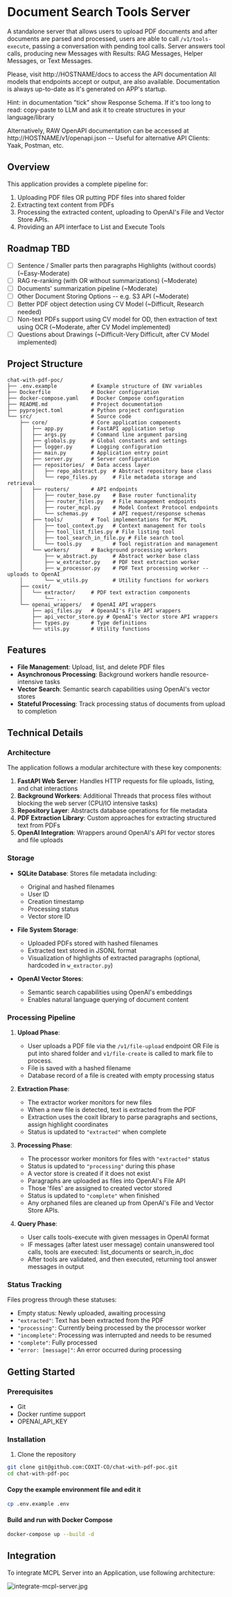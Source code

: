 #  Document Search Tools Server

A standalone server that allows users to upload PDF documents and after documents are parsed and processed, users are able to call `/v1/tools-execute`, passing a conversation with pending tool calls. Server answers tool calls, producing new Messages with Results: RAG Messages, Helper Messages, or Text Messages.


Please, visit http://HOSTNAME/docs to access the API documentation
All models that endpoints accept or output, are also available.
Documentation is always up-to-date as it's generated on APP's startup.

Hint: in documentation "tick" show Response Schema. If it's too long to read: copy-paste to LLM and ask it to create structures in your language/library

Alternatively, RAW OpenAPI documentation can be accessed at http://HOSTNAME/v1/openapi.json -- Useful for alternative API Clients: Yaak, Postman, etc.
## Overview

This application provides a complete pipeline for:
1. Uploading PDF files OR putting PDF files into shared folder
2. Extracting text content from PDFs
3. Processing the extracted content, uploading to OpenAI's File and Vector Store APIs.
4. Providing an API interface to List and Execute Tools

## Roadmap TBD
- [ ] Sentence / Smaller parts then paragraphs Highlights (without coords) (~Easy-Moderate)
- [ ] RAG re-ranking (with OR without summarizations) (~Moderate)
- [ ] Documents' summarization pipeline (~Moderate)
- [ ] Other Document Storing Options -- e.g. S3 API (~Moderate)
- [ ] Better PDF object detection using CV Model (~Difficult, Research needed)
- [ ] Non-text PDFs support using CV model for OD, then extraction of text using OCR (~Moderate, after CV Model implemented)
- [ ] Questions about Drawings (~Difficult-Very Difficult, after CV Model implemented)

## Project Structure

```
chat-with-pdf-poc/
├── .env.example           # Example structure of ENV variables
├── Dockerfile             # Docker configuration
├── docker-compose.yaml    # Docker Compose configuration
├── README.md              # Project documentation
├── pyproject.toml         # Python project configuration
└── src/                   # Source code
    ├── core/              # Core application components
    │   ├── app.py         # FastAPI application setup
    │   ├── args.py        # Command line argument parsing
    │   ├── globals.py     # Global constants and settings
    │   ├── logger.py      # Logging configuration
    │   ├── main.py        # Application entry point
    │   ├── server.py      # Server configuration
    │   ├── repositories/  # Data access layer
    │   │   ├── repo_abstract.py  # Abstract repository base class
    │   │   └── repo_files.py     # File metadata storage and retrieval
    │   ├── routers/       # API endpoints
    │   │   ├── router_base.py    # Base router functionality
    │   │   ├── router_files.py   # File management endpoints
    │   │   ├── router_mcpl.py    # Model Context Protocol endpoints
    │   │   └── schemas.py        # API request/response schemas
    │   ├── tools/         # Tool implementations for MCPL
    │   │   ├── tool_context.py   # Context management for tools
    │   │   ├── tool_list_files.py # File listing tool
    │   │   ├── tool_search_in_file.py # File search tool
    │   │   └── tools.py          # Tool registration and management
    │   └── workers/       # Background processing workers
    │       ├── w_abstract.py     # Abstract worker base class
    │       ├── w_extractor.py    # PDF text extraction worker
    │       ├── w_processor.py    # PDF Text processing worker -- uploads to OpenAI
    │       └── w_utils.py        # Utility functions for workers
    ├── coxit/
    │   └── extractor/     # PDF text extraction components
    │       └── ...
    └── openai_wrappers/   # OpenAI API wrappers
        ├── api_files.py   # OpeanAI's File API wrappers
        ├── api_vector_store.py # OpenAI's Vector store API wrappers
        ├── types.py       # Type definitions
        └── utils.py       # Utility functions
```
## Features

- **File Management**: Upload, list, and delete PDF files
- **Asynchronous Processing**: Background workers handle resource-intensive tasks
- **Vector Search**: Semantic search capabilities using OpenAI's vector stores
- **Stateful Processing**: Track processing status of documents from upload to completion

## Technical Details

### Architecture

The application follows a modular architecture with these key components:

1. **FastAPI Web Server**: Handles HTTP requests for file uploads, listing, and chat interactions
2. **Background Workers**: Additional Threads that process files without blocking the web server (CPU/IO intensive tasks)
3. **Repository Layer**: Abstracts database operations for file metadata
4. **PDF Extraction Library**: Custom approaches for extracting structured text from PDFs
5. **OpenAI Integration**: Wrappers around OpenAI's API for vector stores and file uploads

### Storage

- **SQLite Database**: Stores file metadata including:
  - Original and hashed filenames
  - User ID
  - Creation timestamp
  - Processing status
  - Vector store ID
  
- **File System Storage**:
  - Uploaded PDFs stored with hashed filenames
  - Extracted text stored in JSONL format
  - Visualization of highlights of extracted paragraphs (optional, hardcoded in `w_extractor.py`)
  
- **OpenAI Vector Stores**: 
  - Semantic search capabilities using OpenAI's embeddings
  - Enables natural language querying of document content

### Processing Pipeline

1. **Upload Phase**:
   - User uploads a PDF file via the `/v1/file-upload` endpoint OR
     File is put into shared folder and `v1/file-create` is called to mark file to process.
   - File is saved with a hashed filename
   - Database record of a file is created with empty processing status

2. **Extraction Phase**:
   - The extractor worker monitors for new files
   - When a new file is detected, text is extracted from the PDF
   - Extraction uses the coxit library to parse paragraphs and sections, assign highlight coordinates
   - Status is updated to `"extracted"` when complete

3. **Processing Phase**:
   - The processor worker monitors for files with `"extracted"` status
   - Status is updated to `"processing"` during this phase
   - A vector store is created if it does not exist
   - Paragraphs are uploaded as files into OpenAI's File API
   - Those 'files' are assigned to created vector stored
   - Status is updated to `"complete"` when finished
   - Any orphaned files are cleaned up from OpenAI's File and Vector Store APIs.

4. **Query Phase**:
   - User calls tools-execute with given messages in OpenAI format
   - IF messages (after latest user message) contain unanswered tool calls, tools are executed: list_documents or search_in_doc
   - After tools are validated, and then executed, returning tool answer messages in output

### Status Tracking

Files progress through these statuses:
- Empty status: Newly uploaded, awaiting processing
- `"extracted"`: Text has been extracted from the PDF
- `"processing"`: Currently being processed by the processor worker
- `"incomplete"`: Processing was interrupted and needs to be resumed
- `"complete"`: Fully processed
- `"error: [message]"`: An error occurred during processing

## Getting Started

### Prerequisites
* Git
* Docker runtime support
* OPENAI_API_KEY

### Installation

1. Clone the repository
```bash
git clone git@github.com:COXIT-CO/chat-with-pdf-poc.git
cd chat-with-pdf-poc
```

#### Copy the example environment file and edit it
```bash
cp .env.example .env
```
#### Build and run with Docker Compose
```bash
docker-compose up --build -d
```

## Integration
To integrate MCPL Server into an Application, use following architecture:

![integrate-mcpl-server.jpg](Drawings/integrate-mcpl-server.png)